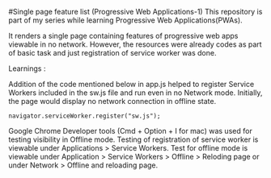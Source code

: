 #Single page feature list (Progressive Web Applications-1)
This repository is part of my series while learning Progressive Web Applications(PWAs).

It renders a single page containing features of progressive web apps viewable in no network.
However, the resources were already codes as part of basic task and just registration of service worker was done.

Learnings : 

Addition of the code mentioned below in app.js helped to register Service Workers included in the sw.js file and run even in no Network mode. Initially, the page would display no network connection in offline state.

`navigator.serviceWorker.register("sw.js");` 

Google Chrome Developer tools (Cmd + Option + I for mac) was used for testing visibility in Offline mode.
Testing of registration of service worker is viewable under Applications > Service Workers.
Test for offline mode is viewable under Application > Service Workers > Offline > Reloding page or under Network > Offline and reloading page.
